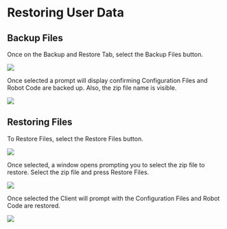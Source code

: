 # Restoring User Data

## Backup Files

Once on the Backup and Restore Tab, select the Backup Files button.

![](../.gitbook/assets/control-hub-backup-and-restore.svg)

Once selected a prompt will display confirming Configuration Files and Robot Code are backed up. Also, the zip file name is visible.

![](../.gitbook/assets/control-hub-backup-and-restore-files-backed-up.png)

## Restoring Files

To Restore Files, select the Restore Files button.

![](../.gitbook/assets/control-hub-backup-and-restore-restore-box.svg)

Once selected, a window opens prompting you to select the zip file to restore. Select the zip file and press Restore Files.

![](../.gitbook/assets/control-hub-backup-and-restore-restore-files.png)

Once selected the Client will prompt with the Configuration Files and Robot Code are restored.

![](../.gitbook/assets/control-hub-backup-and-restore-files-restored.png)

